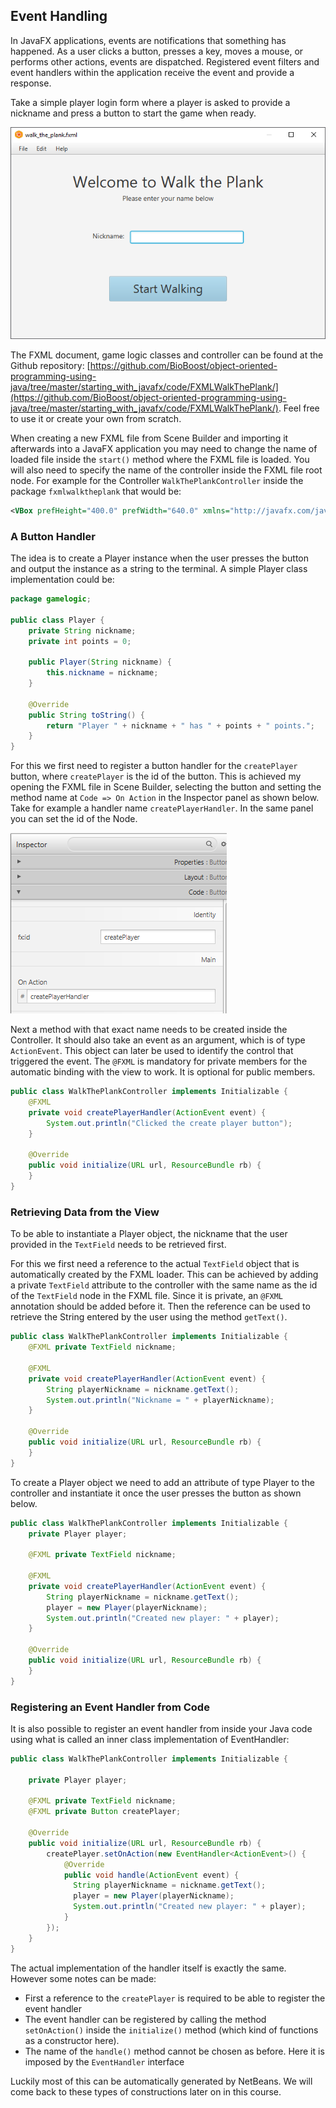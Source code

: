 ## Event Handling

In JavaFX applications, events are notifications that something has happened. As a user clicks a button, presses a key, moves a mouse, or performs other actions, events are dispatched. Registered event filters and event handlers within the application receive the event and provide a response.

Take a simple player login form where a player is asked to provide a nickname and press a button to start the game when ready.

![Walk the Plank](img/walk_the_plank.png)

The FXML document, game logic classes and controller can be found at the Github repository: [https://github.com/BioBoost/object-oriented-programming-using-java/tree/master/starting_with_javafx/code/FXMLWalkThePlank/](https://github.com/BioBoost/object-oriented-programming-using-java/tree/master/starting_with_javafx/code/FXMLWalkThePlank/). Feel free to use it or create your own from scratch.

When creating a new FXML file from Scene Builder and importing it afterwards into a JavaFX application you may need to change the name of loaded file inside the `start()` method where the FXML file is loaded. You will also need to specify the name of the controller inside the FXML file root node. For example for the Controller `WalkThePlankController` inside the package `fxmlwalktheplank` that would be:

```xml
<VBox prefHeight="400.0" prefWidth="640.0" xmlns="http://javafx.com/javafx/9.0.1" xmlns:fx="http://javafx.com/fxml/1" fx:controller="fxmlwalktheplank.WalkThePlankController">
```

### A Button Handler

The idea is to create a Player instance when the user presses the button and output the instance as a string to the terminal. A simple Player class implementation could be:

```java
package gamelogic;

public class Player {
    private String nickname;
    private int points = 0;

    public Player(String nickname) {
        this.nickname = nickname;
    }

    @Override
    public String toString() {
        return "Player " + nickname + " has " + points + " points.";
    }
}
```

For this we first need to register a button handler for the `createPlayer` button, where `createPlayer` is the id of the button. This is achieved my opening the FXML file in Scene Builder, selecting the button and setting the method name at `Code => On Action` in the Inspector panel as shown below. Take for example a handler name `createPlayerHandler`. In the same panel you can set the id of the Node.

![Registering a Button Handler](img/registering_a_button_handler.png)

Next a method with that exact name needs to be created inside the Controller. It should also take an event as an argument, which is of type `ActionEvent`. This object can later be used to identify the control that triggered the event. The `@FXML` is mandatory for private members for the automatic binding with the view to work. It is optional for public members.

```java
public class WalkThePlankController implements Initializable {
    @FXML
    private void createPlayerHandler(ActionEvent event) {
        System.out.println("Clicked the create player button");
    }

    @Override
    public void initialize(URL url, ResourceBundle rb) {
    }    
}
```

### Retrieving Data from the View

To be able to instantiate a Player object, the nickname that the user provided in the `TextField` needs to be retrieved first.

For this we first need a reference to the actual `TextField` object that is automatically created by the FXML loader. This can be achieved by adding a private `TextField` attribute to the controller with the same name as the id of the `TextField` node in the FXML file. Since it is private, an `@FXML` annotation should be added before it. Then the reference can be used to retrieve the String entered by the user using the method `getText()`.

```java
public class WalkThePlankController implements Initializable {
    @FXML private TextField nickname;

    @FXML
    private void createPlayerHandler(ActionEvent event) {
        String playerNickname = nickname.getText();
        System.out.println("Nickname = " + playerNickname);
    }

    @Override
    public void initialize(URL url, ResourceBundle rb) {
    }    
}
```

To create a Player object we need to add an attribute of type Player to the controller and instantiate it once the user presses the button as shown below.

```java
public class WalkThePlankController implements Initializable {
    private Player player;

    @FXML private TextField nickname;

    @FXML
    private void createPlayerHandler(ActionEvent event) {
        String playerNickname = nickname.getText();
        player = new Player(playerNickname);
        System.out.println("Created new player: " + player);
    }

    @Override
    public void initialize(URL url, ResourceBundle rb) {
    }    
}
```

### Registering an Event Handler from Code

It is also possible to register an event handler from inside your Java code using what is called an inner class implementation of EventHandler:

```java
public class WalkThePlankController implements Initializable {

    private Player player;

    @FXML private TextField nickname;
    @FXML private Button createPlayer;

    @Override
    public void initialize(URL url, ResourceBundle rb) {
        createPlayer.setOnAction(new EventHandler<ActionEvent>() {
            @Override
            public void handle(ActionEvent event) {
              String playerNickname = nickname.getText();
              player = new Player(playerNickname);
              System.out.println("Created new player: " + player);
            }
        });
    }    
}
```

The actual implementation of the handler itself is exactly the same. However some notes can be made:
* First a reference to the `createPlayer` is required to be able to register the event handler
* The event handler can be registered by calling the method `setOnAction()` inside the `initialize()` method (which kind of functions as a constructor here).
* The name of the `handle()` method cannot be chosen as before. Here it is imposed by the `EventHandler` interface

Luckily most of this can be automatically generated by NetBeans. We will come back to these types of constructions later on in this course.
